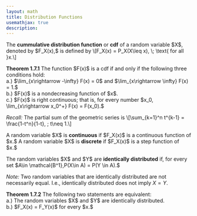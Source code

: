 ```yaml
---
layout: math
title: Distribution Functions
usemathjax: true
description:
---
```


<p class="box def">
The <strong>cummulative distribution function</strong> or <strong>cdf</strong> of a random variable $X$, denoted by $F_X(x),$ is defined by 
\[F_X(x) = P_X(X\leq x), \; \text{ for all }x.\]
</p>

<div class="box theorem">
<strong>Theorem 1.7.1</strong>
The function $F(x)$ is a cdf if and only if the following three conditions hold: <br>
a.) $\lim_{x\rightarrow -\infty} F(x) = 0$ and $\lim_{x\rightarrow \infty} F(x) = 1.$ <br>
b.) $F(x)$ is a nondecreasing function of $x$. <br>
c.) $F(x)$ is right continuous; that is, for every number $x_0, \lim_{x\rightarrow x_0^+} F(x) = F(x_0).$
</div>

*Recall:* The partial sum of the geometric series is 
\\[\sum_{k=1}^n t^{k-1} = \frac{1-t^n}{1-t}, \; t\neq 1.\\]

<p class="box def">
A random variable $X$ is <strong>continuous</strong> if $F_X(x)$ is a continuous function of $x.$ A random variable $X$ is <strong>discrete</strong> if $F_X(x)$ is a step function of $x.$
</p>

<p class="box def">
The random variables $X$ and $Y$ are <strong>identically distributed</strong> if, for every set $A\in \mathcal{B^1},P(X\in A) = P(Y \in A).$
</p>

*Note:* Two random variables that are identically distributed are not necessarily equal. I.e., identically distributed does not imply $X=Y.$

<div class="box theorem">
<strong>Theorem 1.7.2</strong>
The following two statements are equivalent: <br>
a.) The random variables $X$ and $Y$ are identically distributed. <br>
b.) $F_X(x) = F_Y(x)$ for every $x.$
</div>
